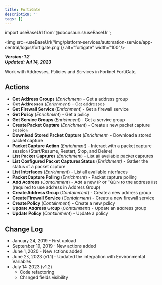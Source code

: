 ```yaml
---
title: FortiGate
description: ''
tags: []
---
```

import useBaseUrl from '@docusaurus/useBaseUrl';

<img src={useBaseUrl('/img/platform-services/automation-service/app-central/logos/fortigate.png')} alt="fortigate" width="100"/>

***Version: 1.2  
Updated: Jul 14, 2023***

Work with Addresses, Policies and Services in Fortinet FortiGate.

## Actions

* **Get Address Groups** (*Enrichment*) - Get a address group
* **Get Addresses** (*Enrichment*) - Get addresses
* **Get Firewall Service** (*Enrichment*) - Get a firewall service
* **Get Policy** (*Enrichment*) - Get a policy
* **Get Service Groups** (*Enrichment*) - Get a service group
* **Create Packet Capture** (*Enrichment*) - Create a new packet capture session
* **Download Stored Packet Capture** (*Enrichment*) - Download a stored packet capture
* **Packet Capture Action** (*Enrichment*) - Interact with a packet capture session (Start/Resume, Restart, Stop, and Delete)
* **List Packet Captures** (*Enrichment*) - List all available packet captures
* **List Configured Packet Captures Status** (*Enrichment) -* Gather the status of a packet capture
* **List Interfaces** (*Enrichment*) - List all available interfaces
* **Packet Capture Polling** (*Enrichment*) - Packet capture polling
* **Add Address** (*Containment*) - Add a new IP or FQDN to the address list (required to use address in Address Group)
* **Create Address Group** (*Containment*) - Create a new address group
* **Create Firewall Service** (*Containment*) - Create a new firewall service
* **Create Policy** (*Containment*) - Create a new policy
* **Update Address Group** (*Containment*) - Update an address group
* **Update Policy** (*Containment*) - Update a policy

## Change Log

* January 24, 2019 - First upload
* September 19, 2019 - New actions added
* June 1, 2020 - New actions added
* June 23, 2023 (v1.1) - Updated the integration with Environmental Variables
* July 14, 2023 (v1.2)
	+ Code refactoring
	+ Changed fields visibility
